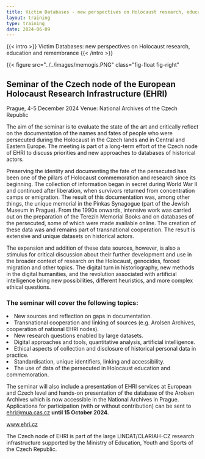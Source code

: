 ```yaml
---
title: Victim Databases - new perspectives on Holocaust research, education and remembrance
layout: training
type: training
date: 2024-06-09
---
```


{{< intro >}}
Victim Databases: new perspectives on Holocaust research, education and remembrance
{{< /intro >}}

{{< figure src="../../images/memogis.PNG" class="fig-float fig-right" 

## Seminar of the Czech node of the European Holocaust Research Infrastructure (EHRI)

Prague, 4-5 December 2024
Venue: National Archives of the Czech Republic

The aim of the seminar is to evaluate the state of the art and critically reflect on the documentation of the names and fates of people who were persecuted during the Holocaust in the Czech lands and in Central and Eastern Europe. The meeting is part of a long-term effort of the Czech node of EHRI to discuss priorities and new approaches to databases of historical actors.

Preserving the identity and documenting the fate of the persecuted has been one of the pillars of Holocaust commemoration and research since its beginning. The collection of information began in secret during World War II and continued after liberation, when survivors returned from concentration camps or emigration. The result of this documentation was, among other things, the unique memorial in the Pinkas Synagogue (part of the Jewish Museum in Prague). From the 1990s onwards, intensive work was carried out on the preparation of the Terezín Memorial Books and on databases of the persecuted, some of which were made available online. The creation of these data was and remains part of transnational cooperation. The result is extensive and unique datasets on historical actors.

The expansion and addition of these data sources, however, is also a stimulus for critical discussion about their further development and use in the broader context of research on the Holocaust, genocides, forced migration and other topics. The digital turn in historiography, new methods in the digital humanities, and the revolution associated with artificial intelligence bring new possibilities, different heuristics, and more complex ethical questions.

### The seminar will cover the following topics:

<li>New sources and reflection on gaps in documentation.</li>
<li>Transnational cooperation and linking of sources (e.g. Arolsen Archives, cooperation of national EHRI nodes).</li>
<li>New research questions enabled by large datasets.</li>
<li>Digital approaches and tools, quantitative analysis, artificial intelligence.</li>
<li>Ethical aspects of collection and disclosure of historical personal data in practice.</li>
<li>Standardisation, unique identifiers, linking and accessibility.</li>
<li>The use of data of the persecuted in Holocaust education and commemoration.</li>

The seminar will also include a presentation of EHRI services at European and Czech level and hands-on presentation of the database of the Arolsen Archives which is now accessible in the National Archives in Prague. Applications for participation (with or without contribution) can be sent to ehri@mua.cas.cz <b>until 15 October 2024.</b>

www.ehri.cz

The Czech node of EHRI is part of the large LINDAT/CLARIAH-CZ research infrastructure supported by the Ministry of Education, Youth and Sports of the Czech Republic.
